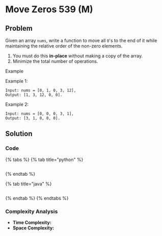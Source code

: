 # Move Zeros 539 \(M\)

## Problem

Given an array `nums`, write a function to move all `0`'s to the end of it while maintaining the relative order of the non-zero elements.

1. You must do this **in-place** without making a copy of the array.
2. Minimize the total number of operations.

Example

Example 1:

```text
Input: nums = [0, 1, 0, 3, 12],
Output: [1, 3, 12, 0, 0].
```

Example 2:

```text
Input: nums = [0, 0, 0, 3, 1],
Output: [3, 1, 0, 0, 0].
```

## Solution

### Code

{% tabs %}
{% tab title="python" %}
```python

```
{% endtab %}

{% tab title="java" %}
```

```
{% endtab %}
{% endtabs %}

### Complexity Analysis

* **Time Complexity:**
* **Space Complexity:**

